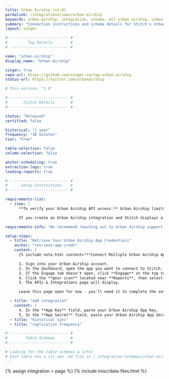 ```yaml
---
title: Urban Airship (v1.0)
permalink: /integrations/saas/urban-airship
keywords: urban airship, integration, schema, etl urban airship, urban airship etl, urban airship schema
summary: "Connection instructions and schema details for Stitch's Urban Airship integration."
layout: singer

# -------------------------- #
#         Tap Details        #
# -------------------------- #

name: "urban-airship"
display_name: "Urban Airship"

singer: true
repo-url: https://github.com/singer-io/tap-urban-airship
status-url: https://twitter.com/urbanairship

# this-version: "1.0"

# -------------------------- #
#       Stitch Details       #
# -------------------------- #

status: "Released"
certified: false

historical: "1 year"
frequency: "30 minutes"
tier: "Free"

table-selection: false
column-selection: false

anchor-scheduling: true
extraction-logs: true
loading-reports: true

# -------------------------- #
#      Setup Instructions    #
# -------------------------- #

requirements-list:
  - item: |
      **To verify your Urban Airship API access.** Urban Airship limits API access based on their product plans, meaning some plans have access while others do not.

      If you create an Urban Airship integration and Stitch displays a `401 Unauthorized` or `403 Forbidden` error, you may not have access to Urban Airship's API.

requirements-info: "We recommend reaching out to Urban Airship support to confirm your API access level before beginning the setup in Stitch."

setup-steps:
  - title: "Retrieve Your Urban Airship App Credentials"
    anchor: "retrieve-app-creds"
    content: |
      {% include note.html content="**Connect Multiple Urban Airship Apps**<br>If you want to connect multiple Urban Airship apps to Stitch, you will need to create a separate Urban Airship integration for each app. App credentials are app-specific, meaning only a single app can be connected per Stitch integration." %}

      1. Sign into your Urban Airship account.
      2. In the dashboard, open the app you want to connect to Stitch.
      3. If the Engage tab doesn't open, click **Engage** at the top to open it.
      4. Click the **gear icon** located near **Reports**, then select **APIs & Integrations**.
      5. The APIs & Integrations page will display.

      Leave this page open for now - you'll need it to complete the setup.

  - title: "add integration"
    content: |
      4. In the **App Key** field, paste your Urban Airship App Key.
      5. In the **App Secret** field, paste your Urban Airship App Secret.
  - title: "historical sync"
  - title: "replication frequency"

# -------------------------- #
#        Table Schemas       #
# -------------------------- #

# Looking for the table schemas & info?
# Each table has a its own .md file in /_integration-schemas/urban-airship
---
```

{% assign integration = page %}
{% include misc/data-files.html %}